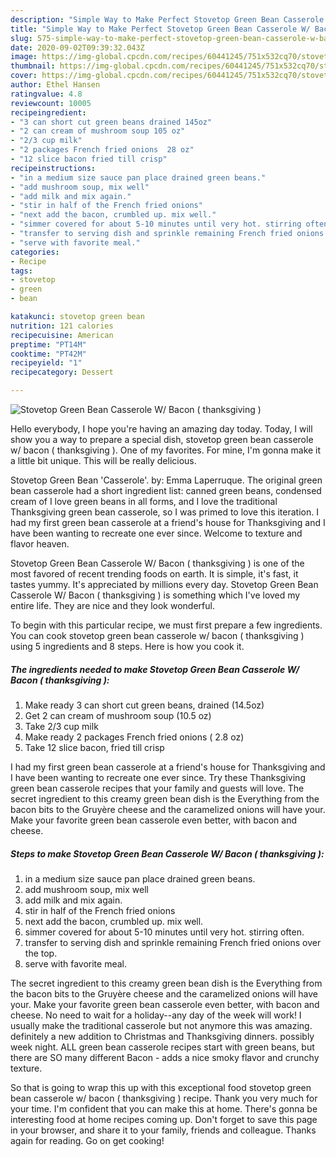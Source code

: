 ```yaml
---
description: "Simple Way to Make Perfect Stovetop Green Bean Casserole W/ Bacon ( thanksgiving )"
title: "Simple Way to Make Perfect Stovetop Green Bean Casserole W/ Bacon ( thanksgiving )"
slug: 575-simple-way-to-make-perfect-stovetop-green-bean-casserole-w-bacon-thanksgiving
date: 2020-09-02T09:39:32.043Z
image: https://img-global.cpcdn.com/recipes/60441245/751x532cq70/stovetop-green-bean-casserole-w-bacon-thanksgiving-recipe-main-photo.jpg
thumbnail: https://img-global.cpcdn.com/recipes/60441245/751x532cq70/stovetop-green-bean-casserole-w-bacon-thanksgiving-recipe-main-photo.jpg
cover: https://img-global.cpcdn.com/recipes/60441245/751x532cq70/stovetop-green-bean-casserole-w-bacon-thanksgiving-recipe-main-photo.jpg
author: Ethel Hansen
ratingvalue: 4.8
reviewcount: 10005
recipeingredient:
- "3 can short cut green beans drained 145oz"
- "2 can cream of mushroom soup 105 oz"
- "2/3 cup milk"
- "2 packages French fried onions  28 oz"
- "12 slice bacon fried till crisp"
recipeinstructions:
- "in a medium size sauce pan place drained green beans."
- "add mushroom soup, mix well"
- "add milk and mix again."
- "stir in half of the French fried onions"
- "next add the bacon, crumbled up. mix well."
- "simmer covered for about 5-10 minutes until very hot. stirring often."
- "transfer to serving dish and sprinkle remaining French fried onions over the top."
- "serve with favorite meal."
categories:
- Recipe
tags:
- stovetop
- green
- bean

katakunci: stovetop green bean 
nutrition: 121 calories
recipecuisine: American
preptime: "PT14M"
cooktime: "PT42M"
recipeyield: "1"
recipecategory: Dessert

---
```



![Stovetop Green Bean Casserole W/ Bacon ( thanksgiving )](https://img-global.cpcdn.com/recipes/60441245/751x532cq70/stovetop-green-bean-casserole-w-bacon-thanksgiving-recipe-main-photo.jpg)

Hello everybody, I hope you're having an amazing day today. Today, I will show you a way to prepare a special dish, stovetop green bean casserole w/ bacon ( thanksgiving ). One of my favorites. For mine, I'm gonna make it a little bit unique. This will be really delicious.

Stovetop Green Bean &#39;Casserole&#39;. by: Emma Laperruque. The original green bean casserole had a short ingredient list: canned green beans, condensed cream of I love green beans in all forms, and I love the traditional Thanksgiving green bean casserole, so I was primed to love this iteration. I had my first green bean casserole at a friend&#39;s house for Thanksgiving and I have been wanting to recreate one ever since. Welcome to texture and flavor heaven.

Stovetop Green Bean Casserole W/ Bacon ( thanksgiving ) is one of the most favored of recent trending foods on earth. It is simple, it's fast, it tastes yummy. It's appreciated by millions every day. Stovetop Green Bean Casserole W/ Bacon ( thanksgiving ) is something which I've loved my entire life. They are nice and they look wonderful.


To begin with this particular recipe, we must first prepare a few ingredients. You can cook stovetop green bean casserole w/ bacon ( thanksgiving ) using 5 ingredients and 8 steps. Here is how you cook it.

<!--inarticleads1-->

##### The ingredients needed to make Stovetop Green Bean Casserole W/ Bacon ( thanksgiving ):

1. Make ready 3 can short cut green beans, drained (14.5oz)
1. Get 2 can cream of mushroom soup (10.5 oz)
1. Take 2/3 cup milk
1. Make ready 2 packages French fried onions ( 2.8 oz)
1. Take 12 slice bacon, fried till crisp


I had my first green bean casserole at a friend&#39;s house for Thanksgiving and I have been wanting to recreate one ever since. Try these Thanksgiving green bean casserole recipes that your family and guests will love. The secret ingredient to this creamy green bean dish is the Everything from the bacon bits to the Gruyère cheese and the caramelized onions will have your. Make your favorite green bean casserole even better, with bacon and cheese. 

<!--inarticleads2-->

##### Steps to make Stovetop Green Bean Casserole W/ Bacon ( thanksgiving ):

1. in a medium size sauce pan place drained green beans.
1. add mushroom soup, mix well
1. add milk and mix again.
1. stir in half of the French fried onions
1. next add the bacon, crumbled up. mix well.
1. simmer covered for about 5-10 minutes until very hot. stirring often.
1. transfer to serving dish and sprinkle remaining French fried onions over the top.
1. serve with favorite meal.


The secret ingredient to this creamy green bean dish is the Everything from the bacon bits to the Gruyère cheese and the caramelized onions will have your. Make your favorite green bean casserole even better, with bacon and cheese. No need to wait for a holiday--any day of the week will work! I usually make the traditional casserole but not anymore this was amazing. definitely a new addition to Christmas and Thanksgiving dinners. possibly week night. ALL green bean casserole recipes start with green beans, but there are SO many different Bacon - adds a nice smoky flavor and crunchy texture. 

So that is going to wrap this up with this exceptional food stovetop green bean casserole w/ bacon ( thanksgiving ) recipe. Thank you very much for your time. I'm confident that you can make this at home. There's gonna be interesting food at home recipes coming up. Don't forget to save this page in your browser, and share it to your family, friends and colleague. Thanks again for reading. Go on get cooking!
